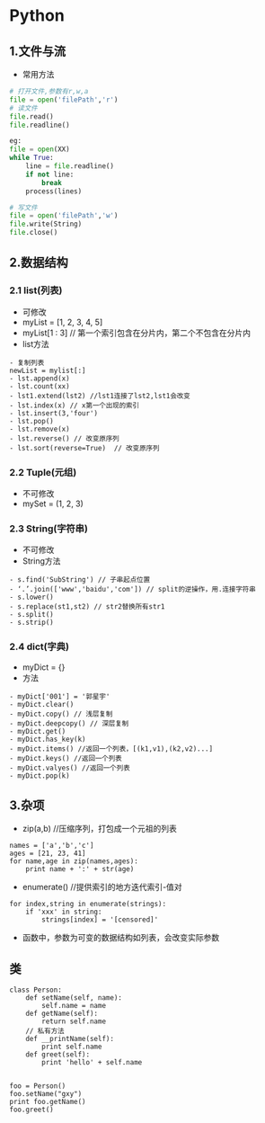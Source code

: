 # Python

## 1.文件与流
- 常用方法
```python
# 打开文件,参数有r,w,a
file = open('filePath','r') 
# 读文件
file.read()
file.readline()

eg:
file = open(XX)
while True:
	line = file.readline()
	if not line:
		break
	process(lines)

# 写文件
file = open('filePath','w')
file.write(String)
file.close()
```

## 2.数据结构

### 2.1 list(列表)
- 可修改
- myList = [1, 2, 3, 4, 5]
- myList[1 : 3] // 第一个索引包含在分片内，第二个不包含在分片内
- list方法
```
- 复制列表
newList = mylist[:]
- lst.append(x)
- lst.count(xx)
- lst1.extend(lst2) //lst1连接了lst2,lst1会改变
- lst.index(x) // x第一个出现的索引
- lst.insert(3,'four')
- lst.pop()
- lst.remove(x)
- lst.reverse() // 改变原序列
- lst.sort(reverse=True)  // 改变原序列
```
### 2.2 Tuple(元组)
- 不可修改
- mySet = (1, 2, 3)

### 2.3 String(字符串)
- 不可修改
- String方法
```
- s.find('SubString') // 子串起点位置
- ‘.’.join(['www','baidu','com']) // split的逆操作，用.连接字符串
- s.lower()
- s.replace(st1,st2) // str2替换所有str1
- s.split()
- s.strip()
```

### 2.4 dict(字典)
- myDict = {}
- 方法
```
- myDict['001'] = '郭星宇'
- myDict.clear()
- myDict.copy() // 浅层复制
- myDict.deepcopy() // 深层复制
- myDict.get()
- myDict.has_key(k) 
- myDict.items() //返回一个列表，[(k1,v1),(k2,v2)...]
- myDict.keys() //返回一个列表
- myDict.valyes() //返回一个列表
- myDict.pop(k)
```

## 3.杂项 
- zip(a,b) //压缩序列，打包成一个元祖的列表
```
names = ['a','b','c']
ages = [21, 23, 41]
for name,age in zip(names,ages):
	print name + ':' + str(age)
```
- enumerate() //提供索引的地方迭代索引-值对
```
for index,string in enumerate(strings):
	if 'xxx' in string:
		strings[index] = '[censored]'
```
- 函数中，参数为可变的数据结构如列表，会改变实际参数

## 类
```
class Person:
	def setName(self, name):
		self.name = name
	def getName(self):
		return self.name
	// 私有方法
	def __printName(self):
		print self.name
	def greet(self):
		print 'hello' + self.name


foo = Person()
foo.setName("gxy")
print foo.getName()
foo.greet()
```

















